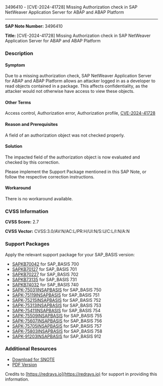 3496410 - [CVE-2024-41728] Missing Authorization check in SAP NetWeaver Application Server for ABAP and ABAP Platform

---

**SAP Note Number:** 3496410

**Title:** [CVE-2024-41728] Missing Authorization check in SAP NetWeaver Application Server for ABAP and ABAP Platform

### Description

#### Symptom
Due to a missing authorization check, SAP NetWeaver Application Server for ABAP and ABAP Platform allows an attacker logged in as a developer to read objects contained in a package. This affects confidentiality, as the attacker would not otherwise have access to view these objects.

#### Other Terms
Access control, Authorization error, Authorization profile, [CVE-2024-41728](https://www.cve.org/CVERecord?id=CVE-2024-41728)

#### Reason and Prerequisites
A field of an authorization object was not checked properly.

#### Solution
The impacted field of the authorization object is now evaluated and checked by this correction.

Please implement the Support Package mentioned in this SAP Note, or follow the respective correction instructions.

#### Workaround
There is no workaround available.

### CVSS Information

**CVSS Score:** 2.7

**CVSS Vector:** CVSS:3.0/AV:N/AC:L/PR:H/UI:N/S:U/C:L/I:N/A:N

### Support Packages

Apply the relevant support package for your SAP_BASIS version:

- [SAPKB70042](https://me.sap.com/supportpackage/SAPKB70042) for SAP_BASIS 700
- [SAPKB70127](https://me.sap.com/supportpackage/SAPKB70127) for SAP_BASIS 701
- [SAPKB70227](https://me.sap.com/supportpackage/SAPKB70227) for SAP_BASIS 702
- [SAPKB73135](https://me.sap.com/supportpackage/SAPKB73135) for SAP_BASIS 731
- [SAPKB74032](https://me.sap.com/supportpackage/SAPKB74032) for SAP_BASIS 740
- [SAPK-75031INSAPBASIS](https://me.sap.com/supportpackage/SAPK-75031INSAPBASIS) for SAP_BASIS 750
- [SAPK-75119INSAPBASIS](https://me.sap.com/supportpackage/SAPK-75119INSAPBASIS) for SAP_BASIS 751
- [SAPK-75215INSAPBASIS](https://me.sap.com/supportpackage/SAPK-75215INSAPBASIS) for SAP_BASIS 752
- [SAPK-75313INSAPBASIS](https://me.sap.com/supportpackage/SAPK-75313INSAPBASIS) for SAP_BASIS 753
- [SAPK-75411INSAPBASIS](https://me.sap.com/supportpackage/SAPK-75411INSAPBASIS) for SAP_BASIS 754
- [SAPK-75509INSAPBASIS](https://me.sap.com/supportpackage/SAPK-75509INSAPBASIS) for SAP_BASIS 755
- [SAPK-75607INSAPBASIS](https://me.sap.com/supportpackage/SAPK-75607INSAPBASIS) for SAP_BASIS 756
- [SAPK-75705INSAPBASIS](https://me.sap.com/supportpackage/SAPK-75705INSAPBASIS) for SAP_BASIS 757
- [SAPK-75803INSAPBASIS](https://me.sap.com/supportpackage/SAPK-75803INSAPBASIS) for SAP_BASIS 758
- [SAPK-91203INSAPBASIS](https://me.sap.com/supportpackage/SAPK-91203INSAPBASIS) for SAP_BASIS 912

### Additional Resources

- [Download for SNOTE](https://notesdownloads.sap.com/note/0040000001017002024)
- [PDF Version](https://userapps.support.sap.com/sap/support/sfm/notes/print/0003496410?language=en-US&token=A7B80E832D9250604431E31BFC4AFEF3)

Credits to [https://redrays.io](https://redrays.io) for support in providing this information.